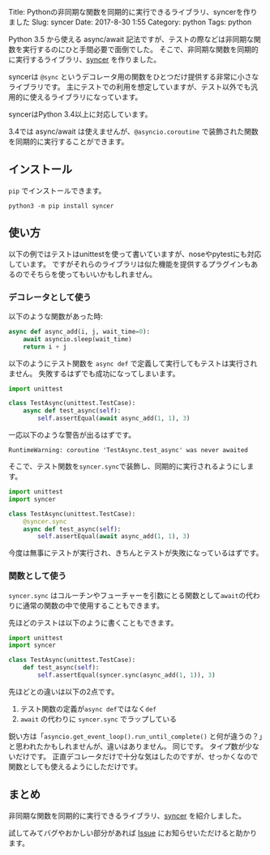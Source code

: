 Title: Pythonの非同期な関数を同期的に実行できるライブラリ、syncerを作りました
Slug: syncer
Date: 2017-8-30 1:55
Category: python
Tags: python

Python 3.5 から使える async/await 記法ですが、テストの際などは非同期な関数を実行するのにひと手間必要で面倒でした。
そこで、非同期な関数を同期的に実行するライブラリ、[syncer](https://github.com/miyakogi/syncer) を作りました。

syncerは `@sync` というデコレータ用の関数をひとつだけ提供する非常に小さなライブラリです。
主にテストでの利用を想定していますが、テスト以外でも汎用的に使えるライブラリになっています。

<!--more-->

syncerはPython 3.4以上に対応しています。

3.4では async/await は使えませんが、`@asyncio.coroutine` で装飾された関数を同期的に実行することができます。

## インストール

`pip` でインストールできます。

```
python3 -m pip install syncer
```

## 使い方

以下の例ではテストはunittestを使って書いていますが、noseやpytestにも対応しています。
ですがそれらのライブラリは似た機能を提供するプラグインもあるのでそちらを使ってもいいかもしれません。

### デコレータとして使う

以下のような関数があった時:

```python
async def async_add(i, j, wait_time=0):
    await asyncio.sleep(wait_time)
    return i + j
```

以下のようにテスト関数を `async def` で定義して実行してもテストは実行されません。
失敗するはずでも成功になってしまいます。

```python
import unittest

class TestAsync(unittest.TestCase):
    async def test_async(self):
        self.assertEqual(await async_add(1, 1), 3)
```

一応以下のような警告が出るはずです。

```
RuntimeWarning: coroutine 'TestAsync.test_async' was never awaited
```

そこで、テスト関数を`syncer.sync`で装飾し、同期的に実行されるようにします。

```python
import unittest
import syncer

class TestAsync(unittest.TestCase):
    @syncer.sync
    async def test_async(self):
        self.assertEqual(await async_add(1, 1), 3)
```

今度は無事にテストが実行され、きちんとテストが失敗になっているはずです。

### 関数として使う

`syncer.sync` はコルーチンやフューチャーを引数にとる関数として`await`の代わりに通常の関数の中で使用することもできます。

先ほどのテストは以下のように書くこともできます。

```python
import unittest
import syncer

class TestAsync(unittest.TestCase):
    def test_async(self):
        self.assertEqual(syncer.sync(async_add(1, 1)), 3)
```

先ほどとの違いは以下の2点です。

1. テスト関数の定義が`async def`ではなく`def`
2. `await` の代わりに `syncer.sync` でラップしている

鋭い方は「`asyncio.get_event_loop().run_until_complete()` と何が違うの？」と思われたかもしれませんが、違いはありません。
同じです。
タイプ数が少ないだけです。
正直デコレータだけで十分な気はしたのですが、せっかくなので関数としても使えるようにしただけです。

## まとめ

非同期な関数を同期的に実行できるライブラリ、[syncer](https://github.com/miyakogi/syncer) を紹介しました。

試してみてバグやおかしい部分があれば [Issue](https://github.com/miyakogi/syncer/issues) にお知らせいただけると助かります。
